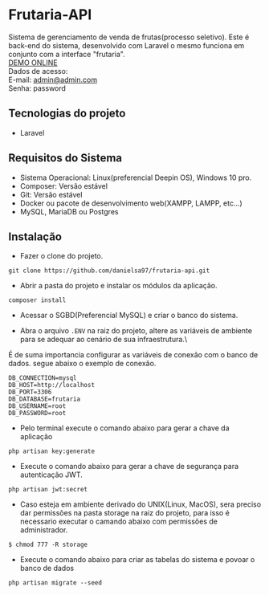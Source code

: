 # Frutaria-API
Sistema de gerenciamento de venda de frutas(processo seletivo).
Este é back-end do sistema, desenvolvido com Laravel o mesmo funciona em 
conjunto com a interface "frutaria".\
[DEMO ONLINE](https://danieldesa.com/project/frutaria/)\
Dados de acesso:\
E-mail: admin@admin.com\
Senha: password
## Tecnologias do projeto
 - Laravel
## Requisitos do Sistema
- Sistema Operacional: Linux(preferencial Deepin OS), Windows 10 pro.
- Composer: Versão estável
- Git: Versão estável
- Docker ou pacote de desenvolvimento web(XAMPP, LAMPP, etc...)
- MySQL, MariaDB ou Postgres

## Instalação
- Fazer o clone do projeto.

```
git clone https://github.com/danielsa97/frutaria-api.git
```

- Abrir a pasta do projeto e instalar os módulos da aplicação.
```
composer install
```
- Acessar o SGBD(Preferencial MySQL) e criar o banco do sistema.

- Abra o arquivo `.ENV` na raiz do projeto, altere as variáveis de ambiente para 
se adequar ao cenário de sua infraestrutura.\

É de suma importancia configurar as variáveis de conexão com o banco de dados.
segue abaixo o exemplo de conexão.

 ```
DB_CONNECTION=mysql
DB_HOST=http://localhost
DB_PORT=3306
DB_DATABASE=frutaria
DB_USERNAME=root
DB_PASSWORD=root
 ```
- Pelo terminal execute o comando abaixo para gerar a chave da aplicação
````
php artisan key:generate
````

- Execute o comando abaixo para gerar a chave de segurança para autenticação JWT. 
````
php artisan jwt:secret
````

- Caso esteja em ambiente derivado do UNIX(Linux, MacOS), sera preciso dar 
permissões na pasta storage na raiz do projeto, para isso é necessario executar o camando abaixo com permissões de administrador.
```
$ chmod 777 -R storage
```

- Execute o comando abaixo para criar as tabelas do sistema e povoar o banco de dados
```
php artisan migrate --seed
```

